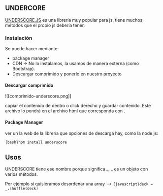 ## UNDERCORE

 [UNDERSCORE.JS](https://underscorejs.org) es una librería muy popular para js. tiene muchos métodos que el propio js debería tener.

### Instalación

Se puede hacer mediante:
- package manager
- CDN -> No lo instalamos, la usamos de manera externa (como Bootstrap).
- Descargar comprimido y ponerlo en nuestro proyecto

#### Descargar comprimido

![[comprimido-underscore.png]]

copiar el contenido de dentro o click derecho y guardar contenido. Este archivo lo pondrá en el archivo html que corresponda con <script></script>.


#### Package Manager

ver un la web de la librería que opciones de descarga hay, como la node.js:

`{bash}npm install underscore`

## Usos

UNDERSCORE tiene ese nombre porque significa \_,  \_ es un objeto con varios métodos.

Por ejemplo si quisiéramos desordenar una array --> `{javascript}deck = _.shuffle(deck)`

